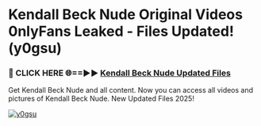 # Kendall Beck Nude Original Videos 0nlyFans Leaked - Files Updated! (y0gsu)

<h3>🔴 CLICK HERE 🌐==►► <a href="https://tinyurl.com/52m3yx9h" rel="nofollow">Kendall Beck Nude Updated Files</a></h3>

Get Kendall Beck Nude and all content. Now you can access all videos and pictures of Kendall Beck Nude. New Updated Files 2025!

[![y0gsu](https://i.imgur.com/TnHtlc8.gif)](https://tinyurl.com/52m3yx9h)
